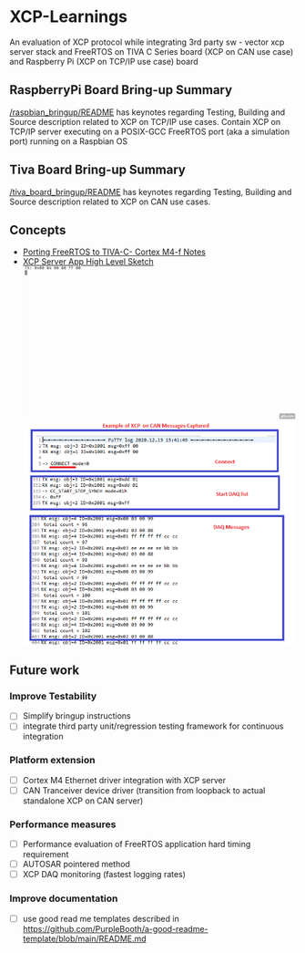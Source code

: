 # XCP-Learnings
An evaluation of XCP protocol while integrating 3rd party sw - vector xcp server stack and FreeRTOS on TIVA C Series board (XCP on CAN use case) and Raspberry Pi (XCP on TCP/IP use case) board

## RaspberryPi Board Bring-up Summary
[/raspbian_bringup/README](/raspbian_bringup/README.md) has keynotes regarding Testing, Building and Source description related to XCP on TCP/IP use cases. Contain XCP on TCP/IP server executing on a POSIX-GCC FreeRTOS port (aka a simulation port) running on a Raspbian OS

## Tiva Board Bring-up Summary
[/tiva_board_bringup/README](/tiva_board_bringup/README.md) has keynotes regarding Testing, Building and Source description related to XCP on CAN use cases.

## Concepts
- [Porting FreeRTOS to TIVA-C- Cortex M4-f Notes](/PortingFreeRTOStoTIVA-C-CortexM4-f.pdf)
- [XCP Server App High Level Sketch](/XCPServerAppConcept.pdf)
  ![Example of XCP on TCP Messages Raspberry Pi outputs when exercised](/XCPonTCPDAQDemoOutputSnip.gif)
  ![Example of XCP on CAN Messages TIVA board outputs when exercised](/XCPOnCANOutputSnip.png)


## Future work
### Improve Testability
- [ ] Simplify bringup instructions
- [ ] integrate third party unit/regression testing framework for continuous integration

### Platform extension
- [ ] Cortex M4 Ethernet driver integration with XCP server
- [ ] CAN Tranceiver device driver (transition from loopback to actual standalone XCP on CAN server)

### Performance measures
- [ ] Performance evaluation of FreeRTOS application hard timing requirement
- [ ] AUTOSAR pointered method 
- [ ] XCP DAQ monitoring (fastest logging rates)

### Improve documentation
- [ ] use good read me templates described in https://github.com/PurpleBooth/a-good-readme-template/blob/main/README.md 

